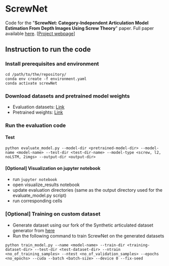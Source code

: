# ScrewNet
Code for the "**ScrewNet: Category-Independent Articulation Model Estimation From Depth Images Using Screw Theory**" 
paper. Full paper available [here](https://arxiv.org/abs/2008.10518). [[Project webpage](https://pearl-utexas.github.io/ScrewNet/)]  

## Instruction to run the code

### Install prerequisites and environment
```commandline
cd /path/to/the/repository/
conda env create -f environment.yaml
conda activate screwNet
```

### Download datasets and pretrained model weights
* Evaluation datasets: [Link](https://drive.google.com/file/d/1ot5U2KW-gwarPX-qLiHdSJYau0KQNsVk/view?usp=sharing)
* Pretrained weights: [Link](https://drive.google.com/file/d/1rz07tlapadc2D65ro02RhgO2Aqn4wO6L/view?usp=sharing)

### Run the evaluation code
#### Test
```commandline
python evaluate_model.py --model-dir <pretrained-model-dir> --model-name <model-name> --test-dir <test-dir-name> --model-type <screw, l2, noLSTM, 2imgs> --output-dir <output-dir>
```

#### [Optional] Visualization on jupyter notebook
* run ```jupyter notebook```
* open visualize_results notebook
* update evaluation directories (same as the output directory used for the evaluate_model.py script)
* run corresponding cells

### [Optional] Training on custom dataset
* Generate dataset using our fork of the Synthetic articulated dataset generator from [here](https://github.com/jainajinkya/SyntheticArticulatedData)
* Run the following command to train ScrewNet on the generated datasets
```commandline
python train_model.py --name <model-name> --train-dir <training-dataset-dir> --test-dir <test-dataset-dir> --ntrain <no_of_training_samples> --ntest <no_of_validation_samples> --epochs <no_epochs> --cuda --batch <batch-size> --device 0 --fix-seed
```